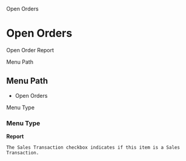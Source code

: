 
Open Orders
# Open Orders


Open Order Report

Menu Path
## Menu Path



- Open Orders

Menu Type
### Menu Type

**Report**

```
The Sales Transaction checkbox indicates if this item is a Sales Transaction.
```
